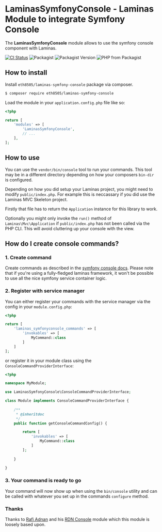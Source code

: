 LaminasSymfonyConsole - Laminas Module to integrate Symfony Console
===================================================================

The **LaminasSymfonyConsole** module allows to use the symfony console component with Laminas.

[![CI Status](https://github.com/eth8505/laminas-symfony-console/workflows/phpunit/badge.svg)](https://github.com/eth8505/laminas-symfony-console/actions)
![Packagist](https://img.shields.io/packagist/dt/eth8505/laminas-symfony-console.svg)
![Packagist Version](https://img.shields.io/packagist/v/eth8505/laminas-symfony-console.svg)
![PHP from Packagist](https://img.shields.io/packagist/php-v/eth8505/laminas-symfony-console.svg)

## How to install

Install `eth8505/laminas-symfony-console` package via composer.

~~~bash
$ composer require eth8505/laminas-symfony-console
~~~

Load the module in your `application.config.php` file like so:

~~~php
<?php

return [
	'modules' => [
		'LaminasSymfonyConsole',
		// ...
	],
];
~~~

## How to use

You can use the `vendor/bin/console` tool to run your commands. This tool may be in a different directory depending on 
how your composers `bin-dir` is configured.

Depending on how you did setup your Laminas project, you might need to modify `public/index.php`.
For example this is neccassary if you did use the Laminas MVC Skeleton project.

Firstly that file has to return the `Application` instance for this library to work.

Optionally you might only invoke the `run()` method of `Laminas\Mvc\Application` if `public/index.php` has not
been called via the PHP CLI. This will avoid cluttering up your console with the view.

## How do I create console commands?

### 1. Create command
Create commands as described in the [symfony console docs](https://symfony.com/doc/current/console.html). Please note
that if you're using a fully-fledged laminas framework, it won't be possible to use all the nice symfony service container
logic.

### 2. Register with service manager
You can either register your commands with the service manager via the config in your `module.config.php`:
~~~php
<?php

return [
    'laminas_symfonyconsole_commands' => [
        'invokables' => [
            MyCommand::class
        ]
    ]
];
~~~

or register it in your module class using the `ConsoleCommandProviderInterface`:
~~~php
<?php

namespace MyModule;

use LaminasSymfonyConsole\ConsoleCommandProviderInterface;

class Module implements ConsoleCommandProviderInterface {
    
    /**
     * @inheritdoc 
     */
    public function getConsoleCommandConfig() {

        return [
            'invokables' => [
                MyCommand::class
            ]
        ];
        
    }
    
}
~~~

### 3. Your command is ready to go
Your command will now show up when using the `bin/console` utility and can be called with whatever you set up in the
 commands `configure` method.
 
### Thanks
Thanks to [Rafi Adnan](https://github.com/radnan) and his [RDN Console](https://github.com/radnan/rdn-console) module
which this module is loosely based upon.
